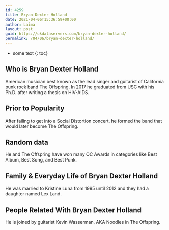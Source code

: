 ```yaml
---
id: 4259
title: Bryan Dexter Holland
date: 2021-04-06T15:36:59+00:00
author: Laima
layout: post
guid: https://ukdataservers.com/bryan-dexter-holland/
permalink: /04/06/bryan-dexter-holland/
---
```


* some text
{: toc}


## Who is Bryan Dexter Holland
                  
                  
                  
American musician best known as the lead singer and guitarist of California punk rock band The Offspring. In 2017 he graduated from USC with his Ph.D. after writing a thesis on HIV-AIDS. 
                  
              
            
              
            
                
                
                
## Prior to Popularity
                  
                  
                  
After failing to get into a Social Distortion concert, he formed the band that would later become The Offspring.
                  
              
            
              
            
                
                
                
## Random data
                  
                  
                  
He and The Offspring have won many OC Awards in categories like Best Album, Best Song, and Best Punk.
                  
              
            
              
            
                
                
                
## Family & Everyday Life of Bryan Dexter Holland
                  
                  
                  
He was married to Kristine Luna from 1995 until 2012 and they had a daughter named Lex Land.
                  
              
            
              
            
                
                
                
## People Related With Bryan Dexter Holland
                  
                  
                  
He is joined by guitarist Kevin Wasserman, AKA Noodles in The Offspring.
                  
              
            
              
            
                
              
            
              
              
            
            
              
            
          
          
          